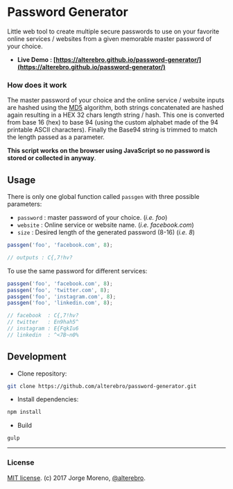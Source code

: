 # Password Generator

Little web tool to create multiple secure passwords to use on your favorite online services / websites from a given memorable master password of your choice.

- **Live Demo : [https://alterebro.github.io/password-generator/](https://alterebro.github.io/password-generator/)**


### How does it work

The master password of your choice and the online service / website inputs are hashed using the [MD5](https://en.wikipedia.org/wiki/MD5) algorithm, both strings concatenated are hashed again resulting in a HEX 32 chars length string / hash. This one is converted from base 16 (hex) to base 94 (using the custom alphabet made of the 94 printable ASCII characters). Finally the Base94 string is trimmed to match the length passed as a parameter.

**This script works on the browser using JavaScript so no password is stored or collected in anyway**.


## Usage

There is only one global function called `passgen` with three possible parameters:

- `password` : master password of your choice. (_i.e. foo_)
- `website` : Online service or website name. (_i.e. facebook.com_)
- `size` : Desired length of the generated password (8-16) (_i.e. 8_)

```javascript
passgen('foo', 'facebook.com', 8);

// outputs : C{,7!hv?
```

To use the same password for different services:
```javascript
passgen('foo', 'facebook.com', 8);
passgen('foo', 'twitter.com', 8);
passgen('foo', 'instagram.com', 8);
passgen('foo', 'linkedin.com', 8);

// facebook  : C{,7!hv?
// twitter   : En9hah5^
// instagram : E{FqkIu6
// linkedin  : ^<7B~n0%
```

## Development

- Clone repository:
```sh
git clone https://github.com/alterebro/password-generator.git
```

- Install dependencies:
```sh
npm install
```

- Build
```sh
gulp
```

---

### License

[MIT license](https://github.com/alterebro/password-generator/blob/master/LICENSE). (c) 2017 Jorge Moreno, [@alterebro](https://twitter.com/alterebro).
